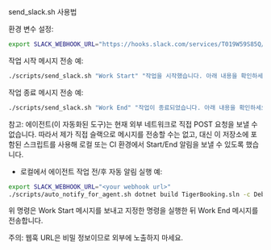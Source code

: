 send_slack.sh 사용법

환경 변수 설정:

```bash
export SLACK_WEBHOOK_URL="https://hooks.slack.com/services/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"
```

작업 시작 메시지 전송 예:

```bash
./scripts/send_slack.sh "Work Start" "작업을 시작했습니다. 아래 내용을 확인하세요." "#3B82F6" "토큰/레디스 설정 작업 시작"
```

작업 종료 메시지 전송 예:

```bash
./scripts/send_slack.sh "Work End" "작업이 종료되었습니다. 아래 내용을 확인하세요." "#22C55E" "토큰/레디스 설정 반영 및 빌드 통과"
```

참고: 에이전트(이 자동화된 도구)는 현재 외부 네트워크로 직접 POST 요청을 보낼 수 없습니다. 따라서 제가 직접 슬랙으로 메시지를 전송할 수는 없고, 대신 이 저장소에 포함된 스크립트를 사용해 로컬 또는 CI 환경에서 Start/End 알림을 보낼 수 있도록 했습니다.

- 로컬에서 에이전트 작업 전/후 자동 알림 실행 예:

```bash
export SLACK_WEBHOOK_URL="<your webhook url>"
./scripts/auto_notify_for_agent.sh dotnet build TigerBooking.sln -c Debug
```

위 명령은 Work Start 메시지를 보내고 지정한 명령을 실행한 뒤 Work End 메시지를 전송합니다.

주의: 웹훅 URL은 비밀 정보이므로 외부에 노출하지 마세요.
